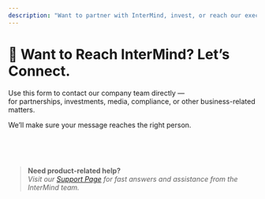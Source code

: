 ```yaml
---
description: "Want to partner with InterMind, invest, or reach our executive team? Use this form for business inquiries, media requests, or legal matters."
---
```


# 🤝 Want to Reach InterMind? Let’s Connect.

Use this form to contact our company team directly —  
for partnerships, investments, media, compliance, or other business-related matters.

We’ll make sure your message reaches the right person.

<br>

<ContactForm
  formStyle="margin: 1rem auto;"  
  categoryLabel="What is your reason for contacting us? *"  
  categoryPlaceholderText="Choose your topic..."  
  messageLabel="Message *"  
  messagePlaceholderText="Share any relevant background, timelines, or context you'd like us to consider."  
  buttonText="Send your message"  
  :services="[
    'Strategic partnership opportunity',
    'Investment or funding discussion',
    'Enterprise solution inquiry',
    'Media & press request',
    'Legal or compliance matter',
    'Security concern or report',
    'Business development proposal',
    'General business inquiry'
  ]"
/>

<br>

> **Need product-related help?**  
> _Visit our [Support Page](../help) for fast answers and assistance from the InterMind team._
